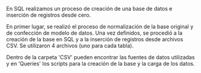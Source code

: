 En SQL realizamos un proceso de creación de una base de datos e inserción de registros desde cero.

En primer lugar, se realizó el proceso de normalización de la base original y de confección de modelo de datos. Una vez definidos, se procedió a la creación de la base en SQL y a la inserción de registros desde archivos CSV. Se utilizaron 4 archivos (uno para cada tabla).

Dentro de la carpeta 'CSV' pueden encontrar las fuentes de datos utilizadas y en 'Queries' los scripts para la creación de la base y la carga de los datos.
